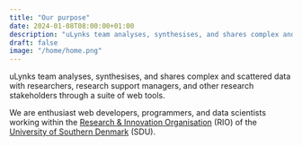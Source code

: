 ```yaml
---
title: "Our purpose"
date: 2024-01-08T08:00:00+01:00
description: "uLynks team analyses, synthesises, and shares complex and scattered data with researchers, research support managers, and other research stakeholders through a suite of web tools. We are enthusiast web developers, programmers, and data scientists working within the Research & Innovation Organisation (RIO) of the University of Southern Denmark (SDU)"
draft: false
image: "/home/home.png"
---
```


<!--
uLynks is a team of enthusiasts web developers, programmers, data analysts and data scientists anchored in the Research & Innovation Organisation (RIO) of the University of Southern Denmark (SDU) which aims to bring complex and scattered data to researchers, research support manager, stakeholders through a suite of web tools.
-->

uLynks team analyses, synthesises, and shares complex and scattered data with researchers, research support managers, and other research stakeholders through a suite of web tools.

We are enthusiast web developers, programmers, and data scientists working within the [Research & Innovation Organisation](https://www.sdu.dk/en/om_sdu/sdurio) (RIO) of the [University of Southern Denmark](https://www.sdu.dk/en) (SDU).
